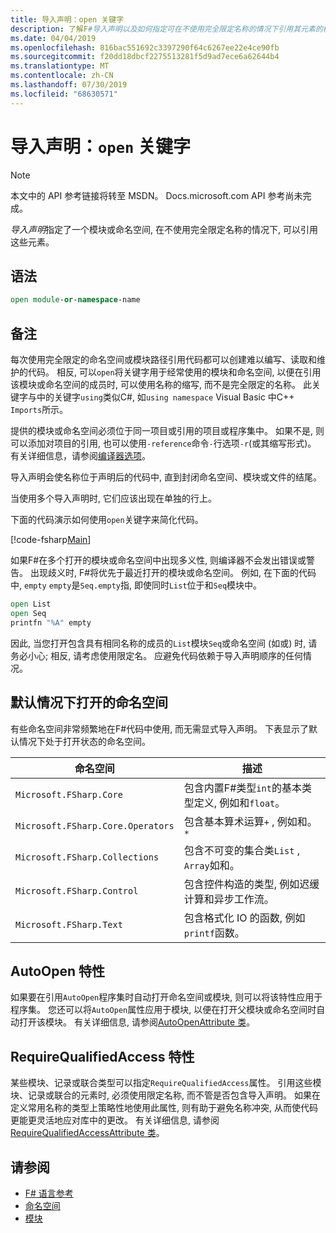 ```yaml
---
title: 导入声明：open 关键字
description: 了解F#导入声明以及如何指定可在不使用完全限定名称的情况下引用其元素的模块或命名空间。
ms.date: 04/04/2019
ms.openlocfilehash: 816bac551692c3397290f64c6267ee22e4ce90fb
ms.sourcegitcommit: f20dd18dbcf2275513281f5d9ad7ece6a62644b4
ms.translationtype: MT
ms.contentlocale: zh-CN
ms.lasthandoff: 07/30/2019
ms.locfileid: "68630571"
---
```

# <a name="import-declarations-the-open-keyword"></a>导入声明：`open` 关键字

> [!NOTE]
> 本文中的 API 参考链接将转至 MSDN。  Docs.microsoft.com API 参考尚未完成。

*导入声明*指定了一个模块或命名空间, 在不使用完全限定名称的情况下, 可以引用这些元素。

## <a name="syntax"></a>语法

```fsharp
open module-or-namespace-name
```

## <a name="remarks"></a>备注

每次使用完全限定的命名空间或模块路径引用代码都可以创建难以编写、读取和维护的代码。 相反, 可以`open`将关键字用于经常使用的模块和命名空间, 以便在引用该模块或命名空间的成员时, 可以使用名称的缩写, 而不是完全限定的名称。 此关键字与中的关键字`using`类似C#, 如`using namespace` Visual Basic 中C++ `Imports`所示。

提供的模块或命名空间必须位于同一项目或引用的项目或程序集中。 如果不是, 则可以添加对项目的引用, 也可以使用`-reference`命令`-`行选项`-r`(或其缩写形式)。 有关详细信息，请参阅[编译器选项](compiler-options.md)。

导入声明会使名称位于声明后的代码中, 直到封闭命名空间、模块或文件的结尾。

当使用多个导入声明时, 它们应该出现在单独的行上。

下面的代码演示如何使用`open`关键字来简化代码。

[!code-fsharp[Main](~/samples/snippets/fsharp/lang-ref-2/snippet6801.fs)]

如果F#在多个打开的模块或命名空间中出现多义性, 则编译器不会发出错误或警告。 出现歧义时, F#将优先于最近打开的模块或命名空间。 例如, 在下面的代码中, `empty` `empty`是`Seq.empty`指, 即使同时`List`位于和`Seq`模块中。

```fsharp
open List
open Seq
printfn "%A" empty
```

因此, 当您打开包含具有相同名称的成员的`List`模块`Seq`或命名空间 (如或) 时, 请务必小心; 相反, 请考虑使用限定名。 应避免代码依赖于导入声明顺序的任何情况。

## <a name="namespaces-that-are-open-by-default"></a>默认情况下打开的命名空间

有些命名空间非常频繁地在F#代码中使用, 而无需显式导入声明。 下表显示了默认情况下处于打开状态的命名空间。

|命名空间|描述|
|---------|-----------|
|`Microsoft.FSharp.Core`|包含内置F#类型`int`的基本类型定义, 例如和`float`。|
|`Microsoft.FSharp.Core.Operators`|包含基本算术运算`+` , 例如和。 `*`|
|`Microsoft.FSharp.Collections`|包含不可变的集合类`List` , `Array`如和。|
|`Microsoft.FSharp.Control`|包含控件构造的类型, 例如迟缓计算和异步工作流。|
|`Microsoft.FSharp.Text`|包含格式化 IO 的函数, 例如`printf`函数。|

## <a name="autoopen-attribute"></a>AutoOpen 特性

如果要在引用`AutoOpen`程序集时自动打开命名空间或模块, 则可以将该特性应用于程序集。 您还可以将`AutoOpen`属性应用于模块, 以便在打开父模块或命名空间时自动打开该模块。 有关详细信息, 请参阅[AutoOpenAttribute 类](https://msdn.microsoft.com/visualfsharpdocs/conceptual/core.autoopenattribute-class-%5bfsharp%5d)。

## <a name="requirequalifiedaccess-attribute"></a>RequireQualifiedAccess 特性

某些模块、记录或联合类型可以指定`RequireQualifiedAccess`属性。 引用这些模块、记录或联合的元素时, 必须使用限定名称, 而不管是否包含导入声明。 如果在定义常用名称的类型上策略性地使用此属性, 则有助于避免名称冲突, 从而使代码更能更灵活地应对库中的更改。 有关详细信息, 请参阅[RequireQualifiedAccessAttribute 类](https://msdn.microsoft.com/visualfsharpdocs/conceptual/core.requirequalifiedaccessattribute-class-%5Bfsharp%5D)。

## <a name="see-also"></a>请参阅

- [F# 语言参考](index.md)
- [命名空间](namespaces.md)
- [模块](modules.md)
